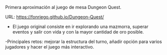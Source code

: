 Primera aproximación al juego de mesa Dungeon Quest.

URL: https://fonriego.github.io/Dungeon-Quest/

- El juego original consiste en ir explorando una mazmorra, superar eventos y salir con vida y con la mayor cantidad de oro posible.

-Principales retos: mejorar la estructura del turno, añadir opción para varios jugadores y hacer el juego más interactivo.




